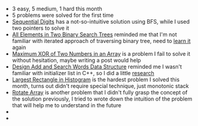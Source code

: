 - 3 easy, 5 medium, 1 hard this month
- 5 problems were solved for the first time
- [Sequential Digits](((61f542d9-0ea9-41bc-9b4c-a866c892b922))) has a not-so-intuitive solution using BFS, while I used two pointers to solve it
- [All Elements in Two Binary Search Trees](((61f542da-3286-4190-9802-c26efe338ee9))) reminded me that I'm not familiar with iterated approach of traversing binary tree, need to [learn it](((61f542da-f33e-489a-a87d-c80dc7f3de06))) again
- [Maximum XOR of Two Numbers in an Array](((61f542da-fa82-497f-9e1d-752b646180a8))) is a problem I fail to solve it without hesitation, maybe writing a post would help
- [Design Add and Search Words Data Structure](((61f542da-5b7e-462d-bbfa-6ea9a547157b))) reminded me I wasn't familiar with initializer list in C++, so I did a little [research](((61f542da-ef5a-4cb3-9690-e635d3dde586)))
- [Largest Rectangle in Histogram](((61f54344-4e73-44e6-bd11-0b31b51bcec7))) is the hardest problem I solved this month, turns out didn't require special technique, just monotonic stack
- [Rotate Array](((3aaf91a5-581f-423f-b3da-286b974d4885))) is another problem that I didn't fully grasp the concept of the solution previously, I tried to wrote down the intuition of the problem that will help me to understand in the future
-
-